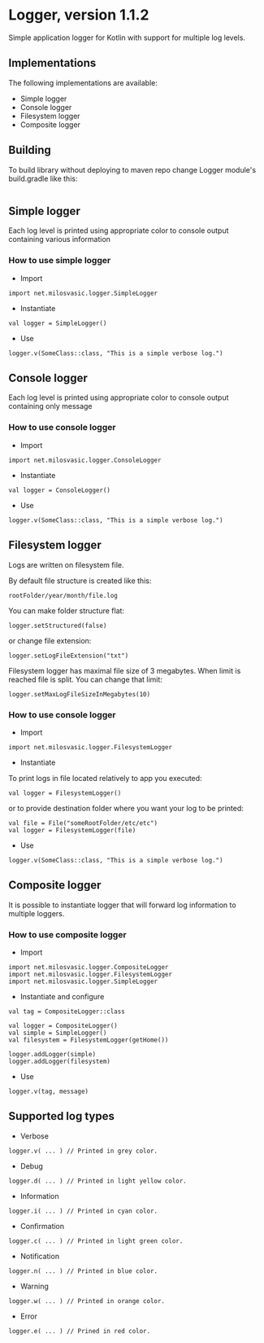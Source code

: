 # Logger, version 1.1.2
Simple application logger for Kotlin with support for multiple log levels.

## Implementations
The following implementations are available:
- Simple logger
- Console logger
- Filesystem logger
- Composite logger

## Building
To build library without deploying to maven repo change Logger module's build.gradle like this:
```

```


## Simple logger 
Each log level is printed using appropriate color to console output containing various information

### How to use simple logger
- Import
```
import net.milosvasic.logger.SimpleLogger
```
- Instantiate
```
val logger = SimpleLogger()
```
- Use
```
logger.v(SomeClass::class, "This is a simple verbose log.")
```

## Console logger 
Each log level is printed using appropriate color to console output containing only message

### How to use console logger
- Import
```
import net.milosvasic.logger.ConsoleLogger
```
- Instantiate
```
val logger = ConsoleLogger()
```
- Use
```
logger.v(SomeClass::class, "This is a simple verbose log.")
```

## Filesystem logger
Logs are written on filesystem file.

By default file structure is created like this:
```
rootFolder/year/month/file.log
```
You can make folder structure flat:
```
logger.setStructured(false)
```
or change file extension:
```
logger.setLogFileExtension("txt")
```
Filesystem logger has maximal file size of 3 megabytes. When limit is reached file is split.
You can change that limit:
```
logger.setMaxLogFileSizeInMegabytes(10)
```

### How to use console logger
- Import
```
import net.milosvasic.logger.FilesystemLogger
```
- Instantiate

To print logs in file located relatively to app you executed: 
```
val logger = FilesystemLogger()
```
or to provide destination folder where you want your log to be printed: 
```
val file = File("someRootFolder/etc/etc")
val logger = FilesystemLogger(file)
```
- Use
```
logger.v(SomeClass::class, "This is a simple verbose log.")
```

## Composite logger 
It is possible to instantiate logger that will forward log information to multiple loggers.

### How to use composite logger
- Import
```
import net.milosvasic.logger.CompositeLogger
import net.milosvasic.logger.FilesystemLogger
import net.milosvasic.logger.SimpleLogger
```
- Instantiate and configure
```
val tag = CompositeLogger::class

val logger = CompositeLogger()
val simple = SimpleLogger()
val filesystem = FilesystemLogger(getHome())

logger.addLogger(simple)
logger.addLogger(filesystem)
```
- Use
```
logger.v(tag, message)
```


## Supported log types
- Verbose
```
logger.v( ... ) // Printed in grey color.
```
- Debug
```
logger.d( ... ) // Printed in light yellow color.
```
- Information
```
logger.i( ... ) // Printed in cyan color.
```
- Confirmation
```
logger.c( ... ) // Printed in light green color.
```
- Notification
```
logger.n( ... ) // Printed in blue color.
```
- Warning
```
logger.w( ... ) // Printed in orange color.
```
- Error
```
logger.e( ... ) // Prined in red color.
```

